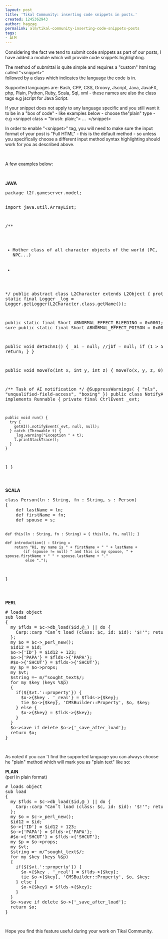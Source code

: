 ```yaml
---
layout: post
title: 'Tikal Community: inserting code snippets in posts.'
created: 1245362943
author: hagzag
permalink: alm/tikal-community-inserting-code-snippets-posts
tags:
- ALM
---
```

<p>Considering the fact we tend to submit code snippets as part of our posts, I have added a module which will provide code snippets highlighting.</p>
<p>The method of submittal is quite simple and requires a &quot;custom&quot; html tag called &quot;&lt;snippet&gt;&quot;<br>
followed by a class which indicates the language the code is in.</p>
<p>Supported languages are: Bash, CPP, CSS, Groovy, Jscript, Java, JavaFX, php, Plain, Python, Ruby, Scala, Sql, xml - these names are also the class tags e.g jscript for Java Script.</p>
<p>If your snippet does not apply to any language specific and you still want it to be in a &quot;box of code&quot; - like examples below - choose the&quot;plain&quot; type - e.g &lt;snippet class = &quot;brush: plain;&quot;&gt; ...&nbsp; &lt;/snippet&gt;</p>
<p>In order to enable &quot;&lt;snippet&gt;&quot; tag, you will need to make sure the input format of your post is &quot;Full HTML&quot; - this is the default method - so unless you specifically choose a different input method syntax highlighting should work for you as described above.</p>
<p>&nbsp;</p>
<p>A few examples below:</p>
<p>&nbsp;</p>

<p><b>JAVA</b></p>
<p><pre class="brush: java;">
package l2f.gameserver.model;

import java.util.ArrayList;

/**
 * Mother class of all character objects of the world (PC, NPC...)<br><br>
 *
 */
public abstract class L2Character extends L2Object
{
  protected static final Logger _log = Logger.getLogger(L2Character.class.getName());

  public static final Short ABNORMAL_EFFECT_BLEEDING = 0x0001; // not sure
  public static final Short ABNORMAL_EFFECT_POISON = 0x0002;

  public void detachAI() {
    _ai = null;
    //jbf = null;
    if (1 > 5) {
      return;
    }
  }

  public void moveTo(int x, int y, int z) {
    moveTo(x, y, z, 0);
  }

  /** Task of AI notification */
  @SuppressWarnings( { "nls", "unqualified-field-access", "boxing" })
  public class NotifyAITask implements Runnable {
    private final CtrlEvent _evt;

    public void run() {
      try {
        getAI().notifyEvent(_evt, null, null);
      } catch (Throwable t) {
        _log.warning("Exception " + t);
        t.printStackTrace();
      }
    }
  }
}

</pre></p>

<p><b>SCALA</b></p>
<p><pre class="brush: scala;">
class Person(ln : String, fn : String, s : Person)
{
    def lastName = ln;
    def firstName = fn;
    def spouse = s;
    
    def this(ln : String, fn : String) = { this(ln, fn, null); }

    def introduction() : String = 
        return "Hi, my name is " + firstName + " " + lastName +
            (if (spouse != null) " and this is my spouse, " + spouse.firstName + " " + spouse.lastName + "." 
             else ".");
}
</pre></p>
<br>
<p><b>PERL</b></p>
<p><pre class="brush: perl;">
# loads object
sub load
{
  my $flds = $c->db_load($id,@_) || do {
    Carp::carp "Can`t load (class: $c, id: $id): '$!'"; return undef
  };
  my $o = $c->_perl_new();
  $id12 = $id;
  $o->{'ID'} = $id12 + 123;
  $o->{'PAPA'} = $flds->{'PAPA'};
  #$o->{'SHCUT'} = $flds->{'SHCUT'};
  my $p = $o->props;
  my $vt;
  $string =~ m/^sought_text$/;
  for my $key (keys %$p)
  {
    if(${$vt.'::property'}) {
      $o->{$key . '_real'} = $flds->{$key};
      tie $o->{$key}, 'CMSBuilder::Property', $o, $key;
    } else {
      $o->{$key} = $flds->{$key};
    }
  }
  $o->save if delete $o->{'_save_after_load'};
  return $o;
}


</pre></p>

<p>As noted if you can 't find the supported language you can always choose he &quot;plain&quot; method which will mark you as &quot;plain text&quot; like so: <br>


<b>PLAIN</b><br/>(perl in plain format)</p>
<p><pre class="brush: plain;">
# loads object
sub load
{
  my $flds = $c->db_load($id,@_) || do {
    Carp::carp "Can`t load (class: $c, id: $id): '$!'"; return undef
  };
  my $o = $c->_perl_new();
  $id12 = $id;
  $o->{'ID'} = $id12 + 123;
  $o->{'PAPA'} = $flds->{'PAPA'};
  #$o->{'SHCUT'} = $flds->{'SHCUT'};
  my $p = $o->props;
  my $vt;
  $string =~ m/^sought_text$/;
  for my $key (keys %$p)
  {
    if(${$vt.'::property'}) {
      $o->{$key . '_real'} = $flds->{$key};
      tie $o->{$key}, 'CMSBuilder::Property', $o, $key;
    } else {
      $o->{$key} = $flds->{$key};
    }
  }
  $o->save if delete $o->{'_save_after_load'};
  return $o;
}

</pre></p>

Hope you find this feature useful during your work on Tikal Community.
